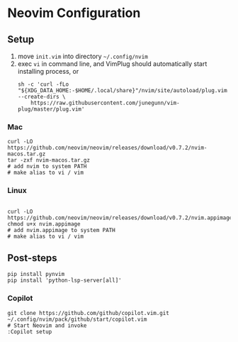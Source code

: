 # Neovim Configuration

## Setup

1. move `init.vim` into directory `~/.config/nvim`
2. exec `vi` in command line, and VimPlug should automatically start installing process, or
   ```shell
   sh -c 'curl -fLo "${XDG_DATA_HOME:-$HOME/.local/share}"/nvim/site/autoload/plug.vim --create-dirs \
       https://raw.githubusercontent.com/junegunn/vim-plug/master/plug.vim'
   ```

### Mac

```shell
curl -LO https://github.com/neovim/neovim/releases/download/v0.7.2/nvim-macos.tar.gz
tar -zxf nvim-macos.tar.gz
# add nvim to system PATH
# make alias to vi / vim
```

### Linux
```shell

curl -LO https://github.com/neovim/neovim/releases/download/v0.7.2/nvim.appimage
chmod u+x nvim.appimage
# add nvim.appimage to system PATH
# make alias to vi / vim
```

## Post-steps

```shell
pip install pynvim
pip install 'python-lsp-server[all]'
```

### Copilot
```shell 
git clone https://github.com/github/copilot.vim.git ~/.config/nvim/pack/github/start/copilot.vim
# Start Neovim and invoke
:Copilot setup
```
